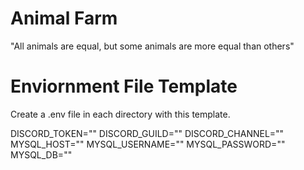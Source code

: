 # Animal Farm

"All animals are equal, but some animals are more equal than others"


# Enviornment File Template

Create a .env file in each directory with this template.

DISCORD_TOKEN=""
DISCORD_GUILD=""
DISCORD_CHANNEL=""
MYSQL_HOST=""
MYSQL_USERNAME=""
MYSQL_PASSWORD=""
MYSQL_DB=""
